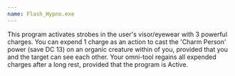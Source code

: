 ```yaml
---
name: Flash_Hypno.exe
---
```

This program activates strobes in the user's visor/eyewear with 3 powerful charges. You can expend 1 charge as an
action to cast the 'Charm Person' power (save DC 13) on an organic creature within <me-distance length="25" /> of you, provided that you and the
target can see each other. Your omni-tool regains all expended charges after a long rest, provided that the program is
Active.
